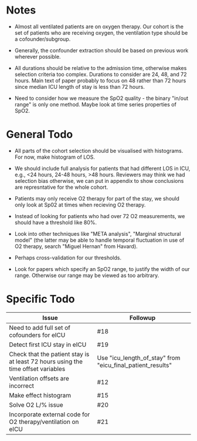 Notes
=====


* Almost all ventilated patients are on oxygen therapy. Our cohort is the set of patients who are receiving oxygen, the ventilation type should be a cofounder/subgroup.

* Generally, the confounder extraction should be based on previous work wherever possible.

* All durations should be relative to the admission time, otherwise makes selection criteria too complex. Durations to consider are 24, 48, and 72 hours. Main text of paper probably to focus on 48 rather than 72 hours since median ICU length of stay is less than 72 hours.

* Need to consider how we measure the SpO2 quality - the binary "in/out range" is only one method. Maybe look at time series properties of SpO2.



General Todo
============

* All parts of the cohort selection should be visualised with histograms. For now, make histogram of LOS.

* We should include full analysis for patients that had different LOS in ICU, e.g., <24 hours, 24-48 hours, >48 hours. Reviewers may think we had selection bias otherwise, we can put in appendix to show conclusions are represntative for the whole cohort.

* Patients may only receive O2 therapy for part of the stay, we should only look at Sp02 at times when recieving O2 therapy.

* Instead of looking for patients who had over 72 O2 measurements, we should have a threshold like 80%.

* Look into other techniques like "META analysis", "Marginal structural model" (the latter may be able to handle temporal fluctuation in use of O2 therapy, search "Miguel Hernan" from Havard). 

* Perhaps cross-validation for our thresholds.

* Look for papers which specify an SpO2 range, to justify the width of our range. Otherwise our range may be viewed as too arbitrary.



Specific Todo
============


| Issue | Followup |
| --- | --- |
| Need to add full set of cofounders for eICU | #18 |
| Detect first ICU stay in eICU | #19 |
| Check that the patient stay is at least 72 hours using the time offset variables | Use "icu_length_of_stay" from "eicu_final_patient_results" |
| Ventilation offsets are incorrect | #12 |
| Make effect histogram | #15 |
| Solve O2 L/% issue | #20 |
| Incorporate external code for O2 therapy/ventilation on eICU | #21 |
